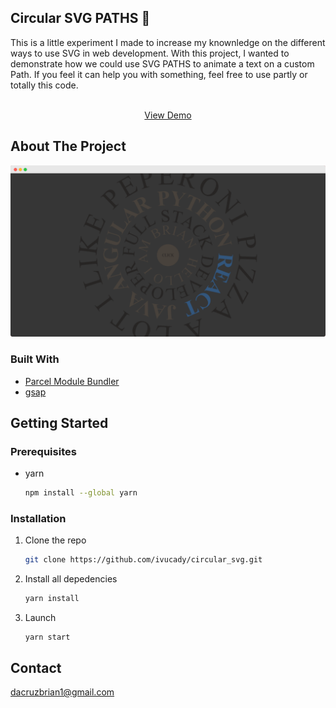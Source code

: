 ## Circular SVG PATHS :dart:
This is a little experiment I made to increase my knownledge on the different ways to use SVG in web development. With this project, I wanted to demonstrate how we could use SVG PATHS to animate a text on a custom Path. If you feel it can help you with something, feel free to use partly or totally this code.
        <br />
        
<p align="center">
    <br />
      <a href="https://sleepy-williams-ce0d6e.netlify.app/">View Demo</a>
    <br />
  </p>

<!-- ABOUT THE PROJECT -->
## About The Project

![Circular_SVG](/images/circular.png?raw=true)

### Built With

* [Parcel Module Bundler](https://parceljs.org/)
* [gsap](https://greensock.com/)

<!-- GETTING STARTED -->
## Getting Started

### Prerequisites

* yarn
  ```sh
  npm install --global yarn
  ```

### Installation

1. Clone the repo
   ```sh
   git clone https://github.com/ivucady/circular_svg.git
   ```
2. Install all depedencies
   ```sh
   yarn install
   ```
4. Launch 
   ```JS
   yarn start
   ```


<!-- CONTACT -->
## Contact

dacruzbrian1@gmail.com
